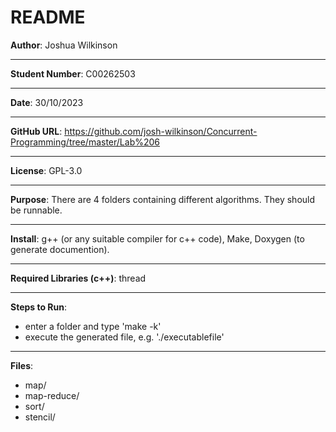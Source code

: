 # README

**Author**: Joshua Wilkinson
***
**Student Number**: C00262503
***
**Date**: 30/10/2023
***
**GitHub URL**: https://github.com/josh-wilkinson/Concurrent-Programming/tree/master/Lab%206
***
**License**: GPL-3.0
***
**Purpose**: There are 4 folders containing different algorithms. They should be runnable.
***
**Install**: g++ (or any suitable compiler for c++ code), Make, Doxygen (to generate documention).
***
**Required Libraries (c++)**: thread
***
**Steps to Run**:
- enter a folder and type 'make -k'
- execute the generated file, e.g. './executablefile'

***

**Files**:
- map/
- map-reduce/
- sort/
- stencil/
